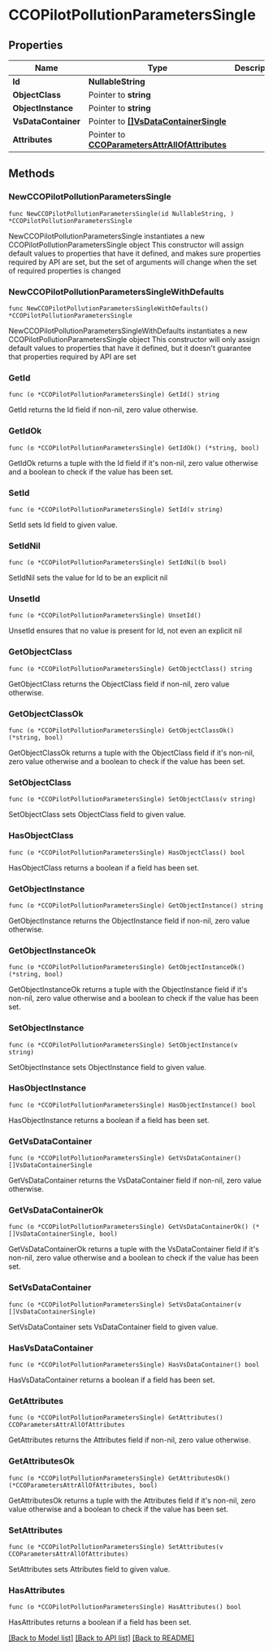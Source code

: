 # CCOPilotPollutionParametersSingle

## Properties

Name | Type | Description | Notes
------------ | ------------- | ------------- | -------------
**Id** | **NullableString** |  | 
**ObjectClass** | Pointer to **string** |  | [optional] 
**ObjectInstance** | Pointer to **string** |  | [optional] 
**VsDataContainer** | Pointer to [**[]VsDataContainerSingle**](VsDataContainerSingle.md) |  | [optional] 
**Attributes** | Pointer to [**CCOParametersAttrAllOfAttributes**](CCOParametersAttrAllOfAttributes.md) |  | [optional] 

## Methods

### NewCCOPilotPollutionParametersSingle

`func NewCCOPilotPollutionParametersSingle(id NullableString, ) *CCOPilotPollutionParametersSingle`

NewCCOPilotPollutionParametersSingle instantiates a new CCOPilotPollutionParametersSingle object
This constructor will assign default values to properties that have it defined,
and makes sure properties required by API are set, but the set of arguments
will change when the set of required properties is changed

### NewCCOPilotPollutionParametersSingleWithDefaults

`func NewCCOPilotPollutionParametersSingleWithDefaults() *CCOPilotPollutionParametersSingle`

NewCCOPilotPollutionParametersSingleWithDefaults instantiates a new CCOPilotPollutionParametersSingle object
This constructor will only assign default values to properties that have it defined,
but it doesn't guarantee that properties required by API are set

### GetId

`func (o *CCOPilotPollutionParametersSingle) GetId() string`

GetId returns the Id field if non-nil, zero value otherwise.

### GetIdOk

`func (o *CCOPilotPollutionParametersSingle) GetIdOk() (*string, bool)`

GetIdOk returns a tuple with the Id field if it's non-nil, zero value otherwise
and a boolean to check if the value has been set.

### SetId

`func (o *CCOPilotPollutionParametersSingle) SetId(v string)`

SetId sets Id field to given value.


### SetIdNil

`func (o *CCOPilotPollutionParametersSingle) SetIdNil(b bool)`

 SetIdNil sets the value for Id to be an explicit nil

### UnsetId
`func (o *CCOPilotPollutionParametersSingle) UnsetId()`

UnsetId ensures that no value is present for Id, not even an explicit nil
### GetObjectClass

`func (o *CCOPilotPollutionParametersSingle) GetObjectClass() string`

GetObjectClass returns the ObjectClass field if non-nil, zero value otherwise.

### GetObjectClassOk

`func (o *CCOPilotPollutionParametersSingle) GetObjectClassOk() (*string, bool)`

GetObjectClassOk returns a tuple with the ObjectClass field if it's non-nil, zero value otherwise
and a boolean to check if the value has been set.

### SetObjectClass

`func (o *CCOPilotPollutionParametersSingle) SetObjectClass(v string)`

SetObjectClass sets ObjectClass field to given value.

### HasObjectClass

`func (o *CCOPilotPollutionParametersSingle) HasObjectClass() bool`

HasObjectClass returns a boolean if a field has been set.

### GetObjectInstance

`func (o *CCOPilotPollutionParametersSingle) GetObjectInstance() string`

GetObjectInstance returns the ObjectInstance field if non-nil, zero value otherwise.

### GetObjectInstanceOk

`func (o *CCOPilotPollutionParametersSingle) GetObjectInstanceOk() (*string, bool)`

GetObjectInstanceOk returns a tuple with the ObjectInstance field if it's non-nil, zero value otherwise
and a boolean to check if the value has been set.

### SetObjectInstance

`func (o *CCOPilotPollutionParametersSingle) SetObjectInstance(v string)`

SetObjectInstance sets ObjectInstance field to given value.

### HasObjectInstance

`func (o *CCOPilotPollutionParametersSingle) HasObjectInstance() bool`

HasObjectInstance returns a boolean if a field has been set.

### GetVsDataContainer

`func (o *CCOPilotPollutionParametersSingle) GetVsDataContainer() []VsDataContainerSingle`

GetVsDataContainer returns the VsDataContainer field if non-nil, zero value otherwise.

### GetVsDataContainerOk

`func (o *CCOPilotPollutionParametersSingle) GetVsDataContainerOk() (*[]VsDataContainerSingle, bool)`

GetVsDataContainerOk returns a tuple with the VsDataContainer field if it's non-nil, zero value otherwise
and a boolean to check if the value has been set.

### SetVsDataContainer

`func (o *CCOPilotPollutionParametersSingle) SetVsDataContainer(v []VsDataContainerSingle)`

SetVsDataContainer sets VsDataContainer field to given value.

### HasVsDataContainer

`func (o *CCOPilotPollutionParametersSingle) HasVsDataContainer() bool`

HasVsDataContainer returns a boolean if a field has been set.

### GetAttributes

`func (o *CCOPilotPollutionParametersSingle) GetAttributes() CCOParametersAttrAllOfAttributes`

GetAttributes returns the Attributes field if non-nil, zero value otherwise.

### GetAttributesOk

`func (o *CCOPilotPollutionParametersSingle) GetAttributesOk() (*CCOParametersAttrAllOfAttributes, bool)`

GetAttributesOk returns a tuple with the Attributes field if it's non-nil, zero value otherwise
and a boolean to check if the value has been set.

### SetAttributes

`func (o *CCOPilotPollutionParametersSingle) SetAttributes(v CCOParametersAttrAllOfAttributes)`

SetAttributes sets Attributes field to given value.

### HasAttributes

`func (o *CCOPilotPollutionParametersSingle) HasAttributes() bool`

HasAttributes returns a boolean if a field has been set.


[[Back to Model list]](../README.md#documentation-for-models) [[Back to API list]](../README.md#documentation-for-api-endpoints) [[Back to README]](../README.md)


